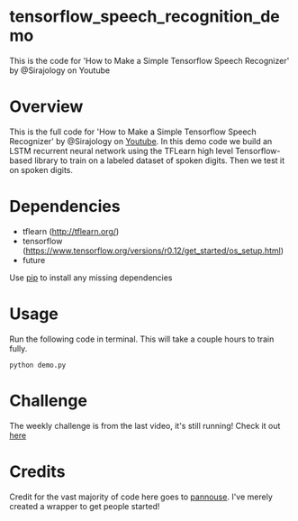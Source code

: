 # tensorflow_speech_recognition_demo
This is the code for 'How to Make a Simple Tensorflow Speech Recognizer' by @Sirajology on Youtube

Overview
============
This is the full code for 'How to Make a Simple Tensorflow Speech Recognizer' by @Sirajology on [Youtube](https://youtu.be/u9FPqkuoEJ8).
In this demo code we build an LSTM recurrent neural network using the TFLearn high level Tensorflow-based library to train
on a labeled dataset of spoken digits. Then we test it on spoken digits. 

Dependencies
============
* tflearn (http://tflearn.org/)
* tensorflow  (https://www.tensorflow.org/versions/r0.12/get_started/os_setup.html)
* future

Use [pip](https://pypi.python.org/pypi/pip) to install any missing dependencies

Usage
===========

Run the following code in terminal. This will take a couple hours to train fully.

`python demo.py`


Challenge
===========

The weekly challenge is from the last video, it's still running! Check it out [here](https://www.youtube.com/watch?v=mGYU5t8MO7s)

Credits
===========
Credit for the vast majority of code here goes to [pannouse](https://github.com/pannous). I've merely created a wrapper to get people started!
